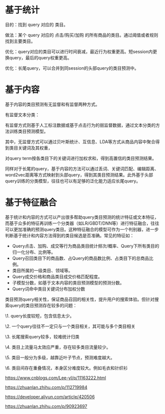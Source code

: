 # 基于统计

目的：找到 query 对应的 类目。 

做法：某个 query 对应的 点击/购买/加购 的所有商品的类目。通过阈值或者规则 找到主要类目。

优化：query对应的类目可以进行时间衰减，最近行为权重更高。短session内更换query，最后的query权重更高。

优化：长尾query，可以合并到同session的头部query的类目预测中。



# 基于内容

基于内容的类目预测有无监督和有监督两种方式。





有监督文本分类：

有监督方式则基于人工标注数据或基于点击行为的弱监督数据，通过文本分类的方法训练类目预测模型。









其中，无监督方式可以通过贝叶斯统计、互信息、LDA等方式从商品内容中聚合得到类目关键词及其权重，

对query term按各类目下的关键词进行加权求和，得到高置信的类目预测结果。







同样对于长尾的query，基于内容的方法可以通过丢词、关键词匹配、编辑距离、word2vec距离等方式映射到头部query，得到其类目预测结果。此外基于头部query训练的分类模型，往往也可以有足够的泛化能力适应长尾query。







# 基于特征融合

基于统计和内容的方式可以产出很多帮助query类目预测的统计特征或文本特征，而基于众多的特征再训练一个分类器（如LR/GBDT/DNN等）进行特征融合，往往可以更加准确的预测query类目。这种特征融合的模型可作为一个判别器，进一步判断基于统计和内容方法得到的类目候选是否准确。常见的特征如：

- Query点击、加购、成交等行为商品类目统计频次/概率、Query下所有类目的归一化分布、比例等。
- Query召回类目下的商品数、占Query的商品数比例、占类目下的总商品比例。
- 类目所属的一级类目、领域等。
- Query成交价格和商品类目成交价格匹配程度。
- 子模型分数，如基于文本内容的类目预测模型的预测分数。
- Query词命中类目关键词分布加权分数













类目预测query相关性，保证商品召回的相关性，提升用户的搜索体验。但针对搜索query的类目预测存在较多的问题：

\1. query长度较短，包含信息太少。

\2. 一个query往往不一定只与一个类目相关，其可能与多个类目相关

\3. 长尾搜索query较多，较难统计归类

\4. 类目上流量马太效应严重，存在较多类目流量较少。

\5. 类目一般分为多级，越靠近叶子节点，预测难度越大。

\6. 类目间存在重叠情况，本身区分难度较大。例如毛衣和针织衫











https://www.cnblogs.com/Lee-yl/p/11163222.html

https://zhuanlan.zhihu.com/p/112719984

https://developer.aliyun.com/article/420506

https://zhuanlan.zhihu.com/p/90923697









